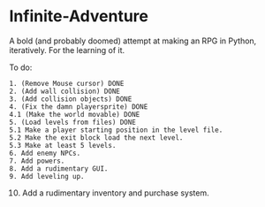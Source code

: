 Infinite-Adventure
==================

A bold (and probably doomed) attempt at making an RPG in Python, iteratively. For the learning of it. 

To do:
    
    1. (Remove Mouse cursor) DONE
    2. (Add wall collision) DONE
    3. (Add collision objects) DONE
    4. (Fix the damn playersprite) DONE
    4.1 (Make the world movable) DONE
    5. (Load levels from files) DONE
    5.1 Make a player starting position in the level file.
    5.2 Make the exit block load the next level.
    5.3 Make at least 5 levels.
    6. Add enemy NPCs.
    7. Add powers.
    8. Add a rudimentary GUI.
    9. Add leveling up.
   10. Add a rudimentary inventory and purchase system.
